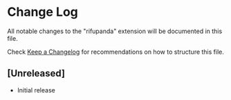 # Change Log

All notable changes to the "rifupanda" extension will be documented in this file.

Check [Keep a Changelog](http://keepachangelog.com/) for recommendations on how to structure this file.

## [Unreleased]

- Initial release
